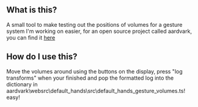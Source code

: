 ## What is this?
A small tool to make testing out the positions of volumes for a gesture system I'm working on easier, for an open source project called aardvark, you can find it 
[here](https://github.com/aardvarkxr/aardvark)

## How do I use this?
Move the volumes around using the buttons on the display, press "log transforms" when your finished and pop the formatted log into the dictionary in aardvark\websrc\default_hands\src\default_hands_gesture_volumes.ts! easy!
